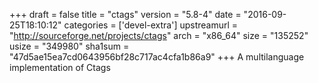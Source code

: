 +++
draft = false
title = "ctags"
version = "5.8-4"
date = "2016-09-25T18:10:12"
categories = ['devel-extra']
upstreamurl = "http://sourceforge.net/projects/ctags"
arch = "x86_64"
size = "135252"
usize = "349980"
sha1sum = "47d5ae15ea7cd0643956bf28c717ac4cfa1b86a9"
+++
A multilanguage implementation of Ctags